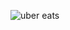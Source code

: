 ![uber eats](https://user-images.githubusercontent.com/81497697/132304378-8c383757-d5cd-48af-9e87-8d193d4d12e0.jpg)
